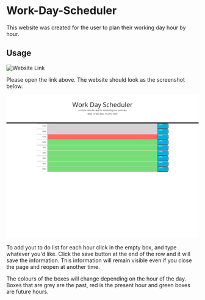# Work-Day-Scheduler

This website was created for the user to plan their working day hour by hour. 

## Usage

![Website Link](https://hillarym17.github.io/Work-Day-Scheduler/)

Please open the link above. The website should look as the screenshot below. 

![Website Screenshot](/assets/WorkDayScheduler-ScreenShot.png)

To add yout to do list for each hour click in the empty box, and type whatever you'd like. Click the save button at the end of the row and it will save the information. This information will remain visible even if you close the page and reopen at another time. 

The colours of the boxes will change depending on the hour of the day. Boxes that are grey are the past, red is the present hour and green boxes are future hours. 


